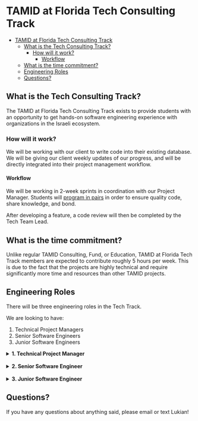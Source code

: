 # TAMID at Florida Tech Consulting Track

- [TAMID at Florida Tech Consulting Track](#tamid-at-florida-tech-consulting-track)
  * [What is the Tech Consulting Track?](#what-is-the-tech-consulting-track)
    + [How will it work?](#how-will-it-work)
      - [Workflow](#workflow)
  * [What is the time commitment?](#what-is-the-time-commitment)
  * [Engineering Roles](#engineering-roles)
  * [Questions?](#questions)


## What is the Tech Consulting Track?
The TAMID at Florida Tech Consulting Track exists to provide students with an
opportunity to get hands-on software engineering experience with organizations
in the Israeli ecosystem.

### How will it work?
We will be working with our client to write code into their existing
database. We will be giving our client weekly updates of our progress, and will
be directly integrated into their project management workflow.

#### Workflow
We will be working in 2-week sprints in coordination with our Project Manager.
Students will [program in pairs](https://www.agilealliance.org/glossary/pairing/) 
in order to ensure quality code, share knowledge, and bond.

After developing a feature, a code review will then be completed by the Tech Team Lead.

## What is the time commitment?
Unlike regular TAMID Consulting, Fund, or Education, TAMID at Florida Tech Track members 
are expected to contribute roughly 5 hours per week. This is due to the fact that the projects 
are highly technical and require significantly more time and resources than other TAMID projects.

## Engineering Roles

There will be three engineering roles in the Tech Track.

We are looking to have:
1. Technical Project Managers
2. Senior Software Engineers
3. Junior Software Engineers

<details>
  <summary><b>1. Technical Project Manager</b></summary>
  The Technical Project Manager will be responsible for helping oversee the technical
  aspect of the application in collaboration with the VP of Tech Consulting.
  They will be making large-scale contributions to the project.

  This student will help lead Tech Education, and be a go-to resource in
  collaboration with the VP of Tech Consulting for technical questions.
  <br />
  <br />
  <i>Must have:</i>
  <ul>
    <li>Taken at least COP 3503</li>
    <li>
      Done at least one internship/TAMID Fellowship/JBS and had a technical role
    </li>
    <li>
      Be willing to act in a leadership capacity within the TAMID Tech Track
    </li>
    <li>Be passionate about programming!</li>
  </ul>

  <i>Preferably:</i>
  <ul>
    <li>Have taken at least COP 3530</li>
    <li>Have taken at least one programming elective</li>
    <li>Have worked on side projects/attended hackathons</li>
  </ul>

</details>
<br />
<details>
  <summary><b>2. Senior Software Engineer</b></summary>
  The Senior Software Engineers will be responsible for writing code, and pairing with
  Junior Software Engineers. This person is looking to take on a mentorship role and
  be an active contributer to the Tech Consulting Track.
  <br />
  <br />
  <i>Must have:</i>
  <ul>
    <li>Taken at least COP 3503</li>
    <li>Be willing to mentor Junior Software Engineers</li>
  </ul>

  <i>Preferably:</i>
  <ul>
    <li>
      Done at least one internship/TAMID Fellowship and had a technical role
    </li>
    <li>Have worked on side projects/attended hackathons</li>
  </ul>

</details>
<br />
<details>
  <summary><b>3. Junior Software Engineer</b></summary>
  The Junior Software Engineers will be responsible for writing code, and pairing with
  Senior Software Engineers. This person is looking to work on a real technical project,
  and get hands-on experience. They will be extremely eager to learn, and
  willing to put in the work with the support of the other engineers to learn
  what they need in order to quickly become active contributers.
  <br />
  <br />

  <i>Must have:</i>
  <ul>
    <li>Taken at least COP 3502</li>
  </ul>

  <i>Preferably:</i>
  <ul>
    <li>Taken at least COP 3503</li>
  </ul>

</details>

## Questions?
If you have any questions about anything said, please email or text Lukian!
